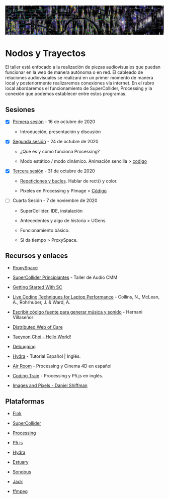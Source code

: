 ![portada](https://github.com/EmilioOcelotl/nodos-y-trayectos/blob/main/img/nodos.jpg)

# Nodos y Trayectos

El taller está enfocado a la realización de piezas audiovisuales que puedan funcionar en la web de manera autónoma o en red. El cableado de relaciones audiovisuales se realizará en un primer momento de manera local y posteriormente realizaremos conexiones vía internet. En el rubro local abordaremos el funcionamiento de SuperCollider, Processing y la conexión que podemos establecer entre estos programas.

## Sesiones 

- [x] [Primera sesión](https://github.com/EmilioOcelotl/nodos-y-trayectos/blob/main/primeraSesion/README.md) - 16 de octubre de 2020

  - Introducción, presentación y discusión 

- [x] [Segunda sesión](https://github.com/EmilioOcelotl/nodos-y-trayectos/blob/main/segundaSesion/README.md) - 24 de octubre de 2020

  - ¿Qué es y cómo funciona Processing?

  - Modo estático / modo dinámico. Animación sencilla > [codigo](https://gist.github.com/EmilioOcelotl/d382e19b1c5f4a962cf3cac7b85ef975)

- [x] [Tercera sesión](https://github.com/EmilioOcelotl/nodos-y-trayectos/blob/main/terceraSesion/README.md) - 31 de octubre de 2020

  - [Repeticiones y bucles](https://gist.github.com/EmilioOcelotl/6a2fb62fdacc1d187bb0ecccbae2c68f). Hablar de rect() y color.   

  - Pixeles en Processing y PImage > [Código](https://gist.github.com/EmilioOcelotl/5f1c94561a46fea5fbf2b00ee68e3b28)   

- [ ] Cuarta Sesión - 7 de noviembre de 2020

  - SuperCollider. IDE, instalación 

  - Antecedentes y algo de historia > UGens.

  - Funcionamiento básico.

  - Si da tiempo > ProxySpace. 

## Recursos y enlaces

- [ProxySpace](http://doc.sccode.org/Classes/ProxySpace.html)

- [SuperCollider Principiantes](http://cmm.cenart.gob.mx/tallerdeaudio/cursos/cursocollider/textos/curso%20de%20supercollider%20principiantes.pdf) - Taller de Audio CMM 

- [Getting Started With SC](http://doc.sccode.org/Tutorials/Getting-Started/00-Getting-Started-With-SC.html)

- [Live Coding Techniques for Laptop Performance](https://composerprogrammer.com/research/livecoding.pdf) - Collins, N., McLean, A., Rohrhuber, J. & Ward, A. 

- [Escribir código fuente para generar música y sonido](http://europia.org/cac6/CAC-Pdf/31-CAC6_paper_25.pdf) - Hernani Villaseñor 

- [Distributed Web of Care](http://distributedweb.care/)

- [Taeyoon Choi - Hello World!](http://avant.org/project/hello-world/)

- [Debugging](https://p5js.org/learn/debugging.html) 

- [Hydra](https://github.com/jac307/HydraTutorial) - Tutorial Español | Inglés. 

- [Air Room](https://www.youtube.com/c/Airroom/videos) - Processing y Cinema 4D en español 

- [Coding Train](https://www.youtube.com/c/TheCodingTrain/videos) - Processing y P5.js en inglés.

- [Images and Pixels - Daniel Shiffman](https://www.processing.org/tutorials/pixels/)

## Plataformas 

- [Flok](https://github.com/munshkr/flok)

- [SuperCollider](https://supercollider.github.io/)

- [Processing](https://processing.org/)

- [P5.js](https://p5js.org/es/)

- [Hydra](https://github.com/ojack/hydra)

- [Estuary](https://estuary.mcmaster.ca/) 

- [Sonobus](https://sonobus.net) 

- [Jack](https://jackaudio.org/) 

- [ffmpeg](https://ffmpeg.org/) 
